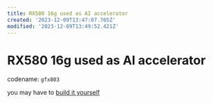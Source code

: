 ```yaml
---
title: RX580 16g used as AI accelerator
created: '2023-12-09T13:47:07.765Z'
modified: '2023-12-09T13:49:52.421Z'
---
```


# RX580 16g used as AI accelerator

codename: `gfx803`

you may have to [build it yourself](https://github.com/tsl0922/pytorch-gfx803)
